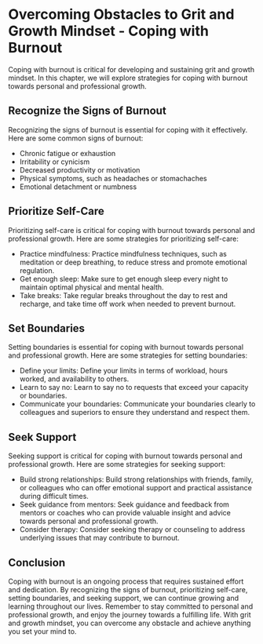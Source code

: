 Overcoming Obstacles to Grit and Growth Mindset - Coping with Burnout
==============================================================================

Coping with burnout is critical for developing and sustaining grit and growth mindset. In this chapter, we will explore strategies for coping with burnout towards personal and professional growth.

Recognize the Signs of Burnout
------------------------------

Recognizing the signs of burnout is essential for coping with it effectively. Here are some common signs of burnout:

* Chronic fatigue or exhaustion
* Irritability or cynicism
* Decreased productivity or motivation
* Physical symptoms, such as headaches or stomachaches
* Emotional detachment or numbness

Prioritize Self-Care
--------------------

Prioritizing self-care is critical for coping with burnout towards personal and professional growth. Here are some strategies for prioritizing self-care:

* Practice mindfulness: Practice mindfulness techniques, such as meditation or deep breathing, to reduce stress and promote emotional regulation.
* Get enough sleep: Make sure to get enough sleep every night to maintain optimal physical and mental health.
* Take breaks: Take regular breaks throughout the day to rest and recharge, and take time off work when needed to prevent burnout.

Set Boundaries
--------------

Setting boundaries is essential for coping with burnout towards personal and professional growth. Here are some strategies for setting boundaries:

* Define your limits: Define your limits in terms of workload, hours worked, and availability to others.
* Learn to say no: Learn to say no to requests that exceed your capacity or boundaries.
* Communicate your boundaries: Communicate your boundaries clearly to colleagues and superiors to ensure they understand and respect them.

Seek Support
------------

Seeking support is critical for coping with burnout towards personal and professional growth. Here are some strategies for seeking support:

* Build strong relationships: Build strong relationships with friends, family, or colleagues who can offer emotional support and practical assistance during difficult times.
* Seek guidance from mentors: Seek guidance and feedback from mentors or coaches who can provide valuable insight and advice towards personal and professional growth.
* Consider therapy: Consider seeking therapy or counseling to address underlying issues that may contribute to burnout.

Conclusion
----------

Coping with burnout is an ongoing process that requires sustained effort and dedication. By recognizing the signs of burnout, prioritizing self-care, setting boundaries, and seeking support, we can continue growing and learning throughout our lives. Remember to stay committed to personal and professional growth, and enjoy the journey towards a fulfilling life. With grit and growth mindset, you can overcome any obstacle and achieve anything you set your mind to.
